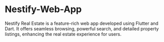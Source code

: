 # Nestify-Web-App
Nestify Real Estate is a feature-rich web app developed using Flutter and Dart. It offers seamless browsing, powerful search, and detailed property listings, enhancing the real estate experience for users.
